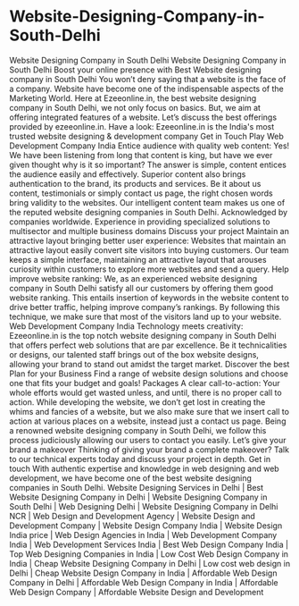 # Website-Designing-Company-in-South-Delhi
Website Designing Company in South Delhi Website Designing Company in South Delhi Boost your online presence with Best Website designing company in South Delhi You won’t deny saying that a website is the face of a company. Website have become one of the indispensable aspects of the Marketing World. Here at Ezeeonline.in, the best website designing company in South Delhi, we not only focus on basics. But, we aim at offering integrated features of a website. Let’s discuss the best offerings provided by ezeeonline.in. Have a look:  Ezeeonline.in is the India's most trusted website designing &amp; development company Get in Touch Play Web Development Company India Entice audience with quality web content: Yes! We have been listening from long that content is king, but have we ever given thought why is it so important? The answer is simple, content entices the audience easily and effectively. Superior content also brings authentication to the brand, its products and services. Be it about us content, testimonials or simply contact us page, the right chosen words bring validity to the websites. Our intelligent content team makes us one of the reputed website designing companies in South Delhi. Acknowledged by companies worldwide. Experience in providing specialized solutions to multisector and multiple business domains Discuss your project Maintain an attractive layout bringing better user experience: Websites that maintain an attractive layout easily convert site visitors into buying customers. Our team keeps a simple interface, maintaining an attractive layout that arouses curiosity within customers to explore more websites and send a query.  Help improve website ranking: We, as an experienced website designing company in South Delhi satisfy all our customers by offering them good website ranking. This entails insertion of keywords in the website content to drive better traffic, helping improve company’s rankings. By following this technique, we make sure that most of the visitors land up to your website.  Web Development Company India Technology meets creativity: Ezeeonline.in is the top notch website designing company in South Delhi that offers perfect web solutions that are par excellence. Be it technicalities or designs, our talented staff  brings out of the box website designs, allowing your brand to stand out amidst the target market.   Discover the best Plan for your Business Find a range of website design solutions and choose one that fits your budget and goals! Packages A clear call-to-action: Your whole efforts would get wasted unless, and until, there is no proper call to action. While developing the website, we don’t get lost in creating the whims and fancies of a website, but we also make sure that we insert call to action at various places on a website, instead just a contact us page. Being a renowned website designing company in South Delhi, we follow this process judiciously allowing our users to contact you easily. Let’s give your brand a makeover Thinking of giving your brand a complete makeover? Talk to our technical experts today and discuss your project in depth. Get in touch With authentic expertise and knowledge in web designing and web development, we have become one of the best website designing companies in South Delhi.  Website Designing Services in Delhi | Best Website Designing Company in Delhi | Website Designing Company in South Delhi | Web Designing Delhi | Website Designing Company in Delhi NCR | Web Design and Development Agency | Website Design and Development Company | Website Design Company India | Website Design India price | Web Design Agencies in India | Web Development Company India | Web Development Services India | Best Web Design Company India | Top Web Designing Companies in India | Low Cost Web Design Company in India | Cheap Website Designing Company in Delhi | Low cost web design in Delhi | Cheap Website Design Company in India | Affordable Web Design Company in Delhi | Affordable Web Design Company in India | Affordable Web Design Company | Affordable Website Design and Development
